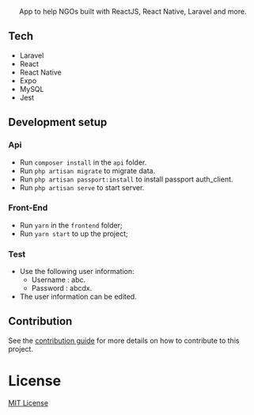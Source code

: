 <p align="center">
  App to help NGOs built with ReactJS, React Native, Laravel and more. 
</p>

## Tech

- Laravel
- React
- React Native
- Expo
- MySQL
- Jest

## Development setup

### Api
- Run `composer install` in the `api` folder.
- Run `php artisan migrate` to migrate data.
- Run `php artisan passport:install` to install passport auth_client.
- Run `php artisan serve` to start server.

### Front-End 
- Run `yarn` in the `frontend` folder;
- Run `yarn start` to up the project;

### Test
- Use the following user information:
  + Username : abc.
  + Password : abcdx.
- The user information can be edited.
  
## Contribution

See the [contribution guide](CONTRIBUTING.md) for more details on how to contribute to this project.

# License
[MIT License](/LICENSE)
